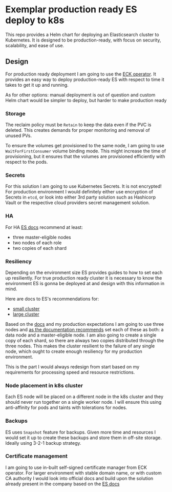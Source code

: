 # Exemplar production ready ES deploy to k8s

This repo provides a Helm chart for deploying an Elasticsearch cluster to
Kubernetes. It is designed to be production-ready, with focus on security,
scalability, and ease of use.

## Design

For production ready deployment I am going to use the [ECK operator][1]. It
provides an easy way to deploy production-ready ES with respect to time it
takes to get it up and running.

[1]: https://www.elastic.co/docs/deploy-manage/deploy/cloud-on-k8s

As for other options: manual deployment is out of question and custom Helm
chart would be simpler to deploy, but harder to make production ready

### Storage

The reclaim policy must be `Retain` to keep the data even if the PVC is
deleted. This creates demands for proper monitoring and removal of unused PVs.

To ensure the volumes get provisioned to the same node, I am going to use
`WaitForFirstConsumer` volume binding mode. This might increase the time of
provisioning, but it ensures that the volumes are provisioned efficiently
with respect to the pods.

### Secrets

For this solution I am going to use Kubernetes Secrets. It is not encrypted!
For production environment I would definitely either use encryption of Secrets
in `etcd`, or look into either 3rd party solution such as Hashicorp Vault or the
respective cloud providers secret management solution.

### HA

For HA [ES docs][2] recommend at least:

- three master-eligible nodes
- two nodes of each role
- two copies of each shard

[2]: https://www.elastic.co/docs/deploy-manage/production-guidance/availability-and-resilience

### Resiliency

Depending on the environment size ES provides guides to how to set each up
resiliently. For true production ready cluster it is necessary to know the
environment ES is gonna be deployed at and design with this information in
mind.

Here are docs to ES's recommendations for:

- [small cluster][3]
- [large cluster][4]

[3]: https://www.elastic.co/docs/deploy-manage/production-guidance/availability-and-resilience/resilience-in-small-clusters
[4]: https://www.elastic.co/docs/deploy-manage/production-guidance/availability-and-resilience/resilience-in-larger-clusters

Based on the [docs][3] and my production expectations I am going to use three
nodes and [as the documentation recommends][5] set each of these as both: a
data node and a master-eligible node. I am also going to create a single copy
of each shard, so there are always two copies distributed through the three nodes.
This makes the cluster resilient to the failure of any single node, which
ought to create enough resiliency for my production environment.

[5]: https://www.elastic.co/docs/deploy-manage/production-guidance/availability-and-resilience/resilience-in-small-clusters#high-availability-cluster-design-three-nodes

This is the part I would always redesign from start based on my requirements
for processing speed and resource restrictions.

### Node placement in k8s cluster

Each ES node will be placed on a different node in the k8s cluster and they
should never run together on a single worker node. I will ensure this using
anti-affinity for pods and taints with tolerations for nodes.

### Backups

ES uses `Snapshot` feature for backups. Given more time and
resources I would set it up to create these backups and store them in off-site
storage. Ideally using 3-2-1 backup strategy.

### Certificate management

I am going to use in-built self-signed certificate manager from ECK operator. For larger environment with stable domain name, or with custom CA authority I would look into official docs and build upon the solution already present in the company based on the [ES docs][6]

[6]: https://www.elastic.co/docs/deploy-manage/security/k8s-https-settings

